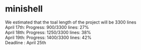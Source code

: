 # minishell

We estimated that the toal length of the project will be 3300 lines  
April 17th: Progress: 900/3300 lines: 27%  
April 18th: Progress: 1250/3300 lines: 38%  
April 19th: Progress: 1400/3300 lines: 42%  
Deadline : April 25th  

<!-- echo 'scale=3; 1250/3300' | bc -->
<!-- valgrind --leak-check=full --show-leak-kinds=all ./minishell -->

